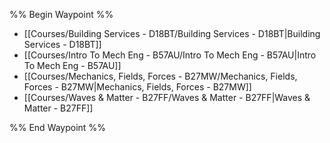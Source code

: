 %% Begin Waypoint %%
- [[Courses/Building Services - D18BT/Building Services - D18BT|Building Services - D18BT]]
- [[Courses/Intro To Mech Eng - B57AU/Intro To Mech Eng - B57AU|Intro To Mech Eng - B57AU]]
- [[Courses/Mechanics, Fields, Forces - B27MW/Mechanics, Fields, Forces - B27MW|Mechanics, Fields, Forces - B27MW]]
- [[Courses/Waves & Matter - B27FF/Waves & Matter - B27FF|Waves & Matter - B27FF]]

%% End Waypoint %%